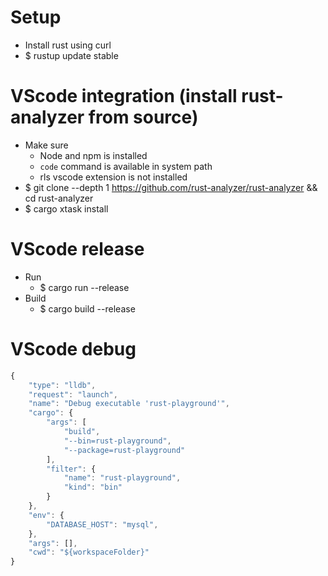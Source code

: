 Setup
=====
* Install rust using curl
* $ rustup update stable

VScode integration (install rust-analyzer from source)
=====
* Make sure
    * Node and npm is installed
    * `code` command is available in system path
    * rls vscode extension is not installed
* $ git clone --depth 1 https://github.com/rust-analyzer/rust-analyzer && cd rust-analyzer
* $ cargo xtask install

VScode release
=====
* Run
    * $ cargo run --release
* Build
    * $ cargo build --release

VScode debug
=====
```js
{
    "type": "lldb",
    "request": "launch",
    "name": "Debug executable 'rust-playground'",
    "cargo": {
        "args": [
            "build",
            "--bin=rust-playground",
            "--package=rust-playground"
        ],
        "filter": {
            "name": "rust-playground",
            "kind": "bin"
        }
    },
    "env": {
        "DATABASE_HOST": "mysql",
    },
    "args": [],
    "cwd": "${workspaceFolder}"
}
```
